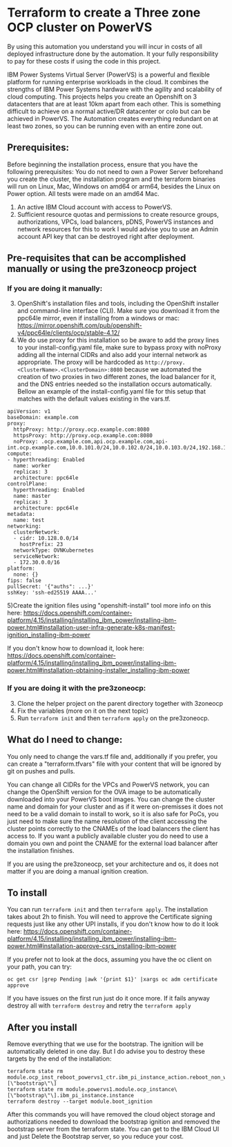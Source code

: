 # Terraform to create a Three zone OCP cluster on PowerVS
By using this automation you understand you will incur in costs of all deployed infrastructure done by the automation. It your fully responsibility to pay for these costs if using the code in this project.

IBM Power Systems Virtual Server (PowerVS) is a powerful and flexible platform for running enterprise workloads in the cloud. It combines the strengths of IBM Power Systems hardware with the agility and scalability of cloud computing. 
This projects helps you create an Openshift on 3 datacenters that are at least 10km apart from each other. This is something difficult to achieve on a normal active/DR datacenter or colo but can be achieved in PowerVS.
The Automation creates everything redundant on at least two zones, so you can be running even with an entire zone out.

## Prerequisites:
Before beginning the installation process, ensure that you have the following prerequisites:
You do not need to own a Power Server beforehand you create the cluster, the installation program and the terraform binaries will run on Linux, Mac, Windows on amd64 or arm64, besides the Linux on Power option. All tests were made on an amd64 Mac.

1) An active IBM Cloud account with access to PowerVS.
2) Sufficient resource quotas and permissions to create resource groups, authorizations, VPCs, load balancers, pDNS, PowerVS instances and network resources for this to work I would advise you to use an Admin account API key that can be destroyed right after deployment.

## Pre-requisites that can be accomplished manually or using the pre3zoneocp project
### If you are doing it manually:
3) OpenShift's installation files and tools, including the OpenShift installer and command-line interface (CLI). Make sure you download it from the ppc64le mirror, even if installing from a windows or mac: https://mirror.openshift.com/pub/openshift-v4/ppc64le/clients/ocp/stable-4.12/
4) We do use proxy for this installation so be aware to add the proxy lines to your install-config.yaml file, make sure to bypass proxy with noProxy adding all the internal CIDRs and also add your internal network as appropriate. The proxy will be hardcoded as `http://proxy.<ClusterName>.<ClusterDomain>:8080` because we automated the creation of two proxies in two different zones, the load balancer for it, and the DNS entries needed so the installation occurs automatically. Bellow an example of the install-config.yaml file for this setup that matches with the default values existing in the vars.tf.

```
apiVersion: v1
baseDomain: example.com
proxy:
  httpProxy: http://proxy.ocp.example.com:8080
  httpsProxy: http://proxy.ocp.example.com:8080
  noProxy: .ocp.example.com,api.ocp.example.com,api-int.ocp.example.com,10.0.101.0/24,10.0.102.0/24,10.0.103.0/24,192.168.101.0/24,192.168.102.0/24,192.168.103.0/24
compute: 
- hyperthreading: Enabled 
  name: worker
  replicas: 3 
  architecture: ppc64le
controlPlane: 
  hyperthreading: Enabled 
  name: master
  replicas: 3 
  architecture: ppc64le
metadata:
  name: test 
networking:
  clusterNetwork:
  - cidr: 10.128.0.0/14 
    hostPrefix: 23 
  networkType: OVNKubernetes 
  serviceNetwork: 
  - 172.30.0.0/16
platform:
  none: {} 
fips: false 
pullSecret: '{"auths": ...}' 
sshKey: 'ssh-ed25519 AAAA...' 
```
5)Create the ignition files using "openshift-install" tool more info on this here:
   https://docs.openshift.com/container-platform/4.15/installing/installing_ibm_power/installing-ibm-power.html#installation-user-infra-generate-k8s-manifest-ignition_installing-ibm-power

If you don't know how to download it, look here: https://docs.openshift.com/container-platform/4.15/installing/installing_ibm_power/installing-ibm-power.html#installation-obtaining-installer_installing-ibm-power

### If you are doing it with the pre3zoneocp:
3) Clone the helper project on the parent directory together with 3zoneocp
4) Fix the variables (more on it on the next topic)
5) Run `terraform init` and then `terraform apply` on the pre3zoneocp.


## What do I need to change:
You only need to change the vars.tf file and, additionally if you prefer, you can create a "terraform.tfvars" file with your content that will be ignored by git on pushes and pulls.

You can change all CIDRs for the VPCs and PowerVS network, you can change the OpenShift version for the OVA image to be automatically downloaded into your PowerVS boot images. You can change the cluster name and domain for your cluster and as if it were on-premisses it does not need to be a valid domain to install to work, so it is also safe for PoCs, you just need to make sure the name resolution of the client accessing the cluster points correctly to the CNAMEs of the load balancers the client has access to. If you want a publicly available cluster you do need to use a domain you own and point the CNAME for the external load balancer after the installation finishes.

If you are using the pre3zoneocp, set your architecture and os, it does not matter if you are doing a manual ignition creation.

## To install
You can run `terraform init` and then `terraform apply`. The installation takes about 2h to finish. You will need to approve the Certificate signing requests just like any other UPI installs, if you don't know how to do it look here: https://docs.openshift.com/container-platform/4.15/installing/installing_ibm_power/installing-ibm-power.html#installation-approve-csrs_installing-ibm-power

If you prefer not to look at the docs, assuming you have the oc client on your path, you can try:
```
oc get csr |grep Pending |awk '{print $1}' |xargs oc adm certificate approve
```

If you have issues on the first run just do it once more. If it fails anyway destroy all with `terraform destroy` and retry the `terraform apply`

## After you install
Remove everything that we use for the bootstrap. The ignition will be automatically deleted in one day. But I do advise you to destroy these targets by the end of the installation:
```
terraform state rm module.ocp_inst_reboot_powervs1_ctr.ibm_pi_instance_action.reboot_non_worker\[\"bootstrap\"\]
terraform state rm module.powervs1.module.ocp_instance\[\"bootstrap\"\].ibm_pi_instance.instance
terraform destroy --target module.boot_ignition
```
After this commands you will have removed the cloud object storage and authorizations needed to download the bootstrap ignition and removed the bootstrap server from the terraform state. You can get to the IBM Cloud UI and just Delete the Bootstrap server, so you reduce your cost.
